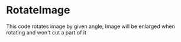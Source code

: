# RotateImage
This code rotates image by given angle, Image will be enlarged when rotating and won't cut a part of it

